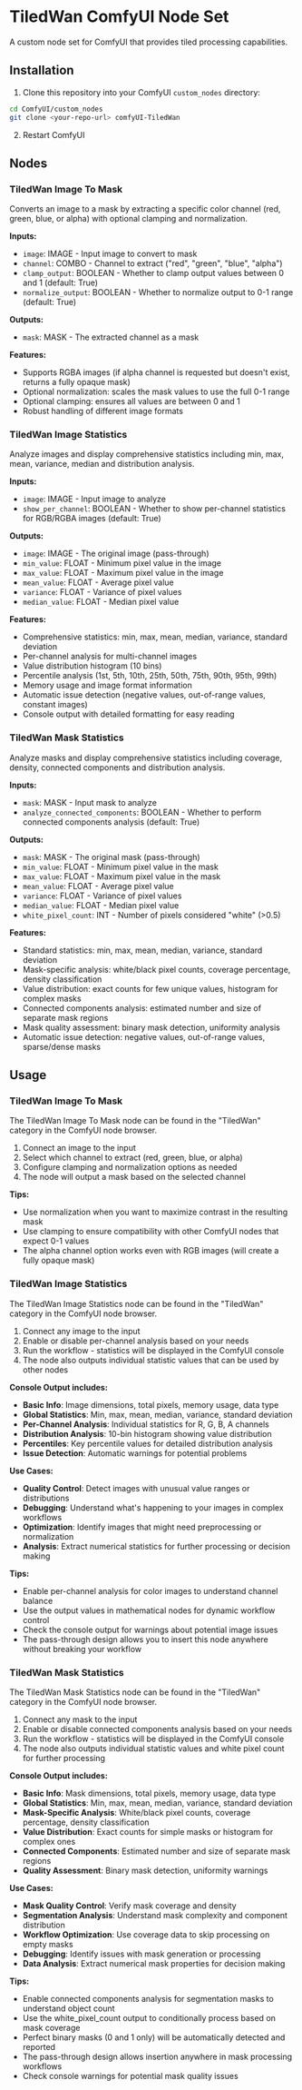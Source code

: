 # TiledWan ComfyUI Node Set

A custom node set for ComfyUI that provides tiled processing capabilities.

## Installation

1. Clone this repository into your ComfyUI `custom_nodes` directory:
```bash
cd ComfyUI/custom_nodes
git clone <your-repo-url> comfyUI-TiledWan
```

2. Restart ComfyUI

## Nodes

### TiledWan Image To Mask
Converts an image to a mask by extracting a specific color channel (red, green, blue, or alpha) with optional clamping and normalization.

**Inputs:**
- `image`: IMAGE - Input image to convert to mask
- `channel`: COMBO - Channel to extract ("red", "green", "blue", "alpha")
- `clamp_output`: BOOLEAN - Whether to clamp output values between 0 and 1 (default: True)
- `normalize_output`: BOOLEAN - Whether to normalize output to 0-1 range (default: True)

**Outputs:**
- `mask`: MASK - The extracted channel as a mask

**Features:**
- Supports RGBA images (if alpha channel is requested but doesn't exist, returns a fully opaque mask)
- Optional normalization: scales the mask values to use the full 0-1 range
- Optional clamping: ensures all values are between 0 and 1
- Robust handling of different image formats

### TiledWan Image Statistics
Analyze images and display comprehensive statistics including min, max, mean, variance, median and distribution analysis.

**Inputs:**
- `image`: IMAGE - Input image to analyze
- `show_per_channel`: BOOLEAN - Whether to show per-channel statistics for RGB/RGBA images (default: True)

**Outputs:**
- `image`: IMAGE - The original image (pass-through)
- `min_value`: FLOAT - Minimum pixel value in the image
- `max_value`: FLOAT - Maximum pixel value in the image
- `mean_value`: FLOAT - Average pixel value
- `variance`: FLOAT - Variance of pixel values
- `median_value`: FLOAT - Median pixel value

**Features:**
- Comprehensive statistics: min, max, mean, median, variance, standard deviation
- Per-channel analysis for multi-channel images
- Value distribution histogram (10 bins)
- Percentile analysis (1st, 5th, 10th, 25th, 50th, 75th, 90th, 95th, 99th)
- Memory usage and image format information
- Automatic issue detection (negative values, out-of-range values, constant images)
- Console output with detailed formatting for easy reading

### TiledWan Mask Statistics
Analyze masks and display comprehensive statistics including coverage, density, connected components and distribution analysis.

**Inputs:**
- `mask`: MASK - Input mask to analyze
- `analyze_connected_components`: BOOLEAN - Whether to perform connected components analysis (default: True)

**Outputs:**
- `mask`: MASK - The original mask (pass-through)
- `min_value`: FLOAT - Minimum pixel value in the mask
- `max_value`: FLOAT - Maximum pixel value in the mask
- `mean_value`: FLOAT - Average pixel value
- `variance`: FLOAT - Variance of pixel values
- `median_value`: FLOAT - Median pixel value
- `white_pixel_count`: INT - Number of pixels considered "white" (>0.5)

**Features:**
- Standard statistics: min, max, mean, median, variance, standard deviation
- Mask-specific analysis: white/black pixel counts, coverage percentage, density classification
- Value distribution: exact counts for few unique values, histogram for complex masks
- Connected components analysis: estimated number and size of separate mask regions
- Mask quality assessment: binary mask detection, uniformity analysis
- Automatic issue detection: negative values, out-of-range values, sparse/dense masks

## Usage

### TiledWan Image To Mask
The TiledWan Image To Mask node can be found in the "TiledWan" category in the ComfyUI node browser. 

1. Connect an image to the input
2. Select which channel to extract (red, green, blue, or alpha)
3. Configure clamping and normalization options as needed
4. The node will output a mask based on the selected channel

**Tips:**
- Use normalization when you want to maximize contrast in the resulting mask
- Use clamping to ensure compatibility with other ComfyUI nodes that expect 0-1 values
- The alpha channel option works even with RGB images (will create a fully opaque mask)

### TiledWan Image Statistics
The TiledWan Image Statistics node can be found in the "TiledWan" category in the ComfyUI node browser.

1. Connect any image to the input
2. Enable or disable per-channel analysis based on your needs
3. Run the workflow - statistics will be displayed in the ComfyUI console
4. The node also outputs individual statistic values that can be used by other nodes

**Console Output includes:**
- **Basic Info**: Image dimensions, total pixels, memory usage, data type
- **Global Statistics**: Min, max, mean, median, variance, standard deviation
- **Per-Channel Analysis**: Individual statistics for R, G, B, A channels
- **Distribution Analysis**: 10-bin histogram showing value distribution
- **Percentiles**: Key percentile values for detailed distribution analysis
- **Issue Detection**: Automatic warnings for potential problems

**Use Cases:**
- **Quality Control**: Detect images with unusual value ranges or distributions
- **Debugging**: Understand what's happening to your images in complex workflows
- **Optimization**: Identify images that might need preprocessing or normalization
- **Analysis**: Extract numerical statistics for further processing or decision making

**Tips:**
- Enable per-channel analysis for color images to understand channel balance
- Use the output values in mathematical nodes for dynamic workflow control
- Check the console output for warnings about potential image issues
- The pass-through design allows you to insert this node anywhere without breaking your workflow

### TiledWan Mask Statistics
The TiledWan Mask Statistics node can be found in the "TiledWan" category in the ComfyUI node browser.

1. Connect any mask to the input
2. Enable or disable connected components analysis based on your needs
3. Run the workflow - statistics will be displayed in the ComfyUI console
4. The node also outputs individual statistic values and white pixel count for further processing

**Console Output includes:**
- **Basic Info**: Mask dimensions, total pixels, memory usage, data type
- **Global Statistics**: Min, max, mean, median, variance, standard deviation
- **Mask-Specific Analysis**: White/black pixel counts, coverage percentage, density classification
- **Value Distribution**: Exact counts for simple masks or histogram for complex ones
- **Connected Components**: Estimated number and size of separate mask regions
- **Quality Assessment**: Binary mask detection, uniformity warnings

**Use Cases:**
- **Mask Quality Control**: Verify mask coverage and density
- **Segmentation Analysis**: Understand mask complexity and component distribution  
- **Workflow Optimization**: Use coverage data to skip processing on empty masks
- **Debugging**: Identify issues with mask generation or processing
- **Data Analysis**: Extract numerical mask properties for decision making

**Tips:**
- Enable connected components analysis for segmentation masks to understand object count
- Use the white_pixel_count output to conditionally process based on mask coverage
- Perfect binary masks (0 and 1 only) will be automatically detected and reported
- The pass-through design allows insertion anywhere in mask processing workflows
- Check console warnings for potential mask quality issues